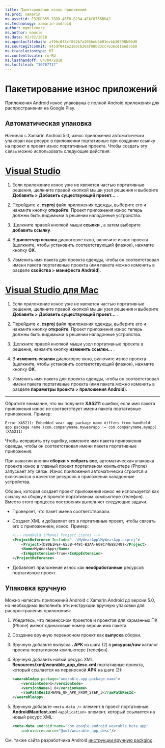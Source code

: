 ```yaml
---
title: Пакетирование износ приложений
ms.prod: xamarin
ms.assetid: E32DD855-78DD-46F8-B234-4EAC0756BDA2
ms.technology: xamarin-android
author: mgmclemore
ms.author: mamcle
ms.date: 02/02/2018
ms.openlocfilehash: af96c0f8cf862b7a208beb5b91ecbb30598b09d9
ms.sourcegitcommit: 945df041e2180cb20af08b83cc703ecd1aedc6b0
ms.translationtype: MT
ms.contentlocale: ru-RU
ms.lasthandoff: 04/04/2018
ms.locfileid: "30767717"
---
```

# <a name="packaging-wear-apps"></a>Пакетирование износ приложений

Приложения Android износ упакованы с полной Android приложения для распространения на Google Play. 

## <a name="automatic-packaging"></a>Автоматическая упаковка

Начиная с Xamarin Android 5.0, износ приложения автоматически упакован как ресурс в приложении портативные при создании ссылку на проект в проект износ портативные проекта. Чтобы создать эту связь можно использовать следующие действия: 

# <a name="visual-studiotabvswin"></a>[Visual Studio](#tab/vswin)

1. Если приложение износ уже не является частью портативные решения, щелкните правой кнопкой мыши узел решения и выберите **Добавить > Добавить существующий проект...** .

2. Перейдите к **.csproj** файл приложения одежды, выберите его и нажмите кнопку **откройте**. Проект приложения износ теперь должны быть видимыми в решении наладонные устройства.

3. Щелкните правой кнопкой мыши **ссылки** , а затем выберите **добавить ссылку**.

4. В **диспетчер ссылок** диалоговое окно, включите износ проекта (щелкните, чтобы установить соответствующий флажок), нажмите кнопку **ОК**.

5. Изменить имя пакета для проекта одежды, чтобы он соответствовал имени пакета портативные проекта (имя пакета можно изменить в разделе **свойства > манифеста Android**).

# <a name="visual-studio-for-mactabvsmac"></a>[Visual Studio для Mac](#tab/vsmac)

1. Если приложение износ уже не является частью портативные решения, щелкните правой кнопкой мыши узел решения и выберите **Добавить > Добавить существующий проект...** .

2. Перейдите к **.csproj** файл приложения одежды, выберите его и нажмите кнопку **откройте**. Проект приложения износ теперь должны быть видимыми в решении наладонные устройства.

3. Щелкните правой кнопкой мыши узел портативные проекта в решение, нажмите кнопку **изменить ссылки...** .

4. В **изменить ссылки** диалоговое окно, включите износ проекта (щелкните, чтобы установить соответствующий флажок), нажмите кнопку **ОК**.

5. Изменить имя пакета для проекта одежды, чтобы он соответствовал имени пакета портативные проекта (имя пакета можно изменить в разделе **параметры проекта > приложения Android**).

-----


Обратите внимание, что вы получите **XA5211** ошибки, если имя пакета приложения износ не соответствует имени пакета портативные приложения. Пример:

```shell
Error XA5211: Embedded wear app package name differs from handheld 
app package name (com.companyname.mywearapp != com.companyname.myapp). (XA5211)
```

Чтобы исправить эту ошибку, измените имя пакета приложения одежды, чтобы он соответствовал имени пакета портативные приложения.

При нажатии кнопки **сборки > собрать все**, автоматическая упаковка проекта износ в главный проект портативном компьютере (Phone) запускает эту связь. Износ приложения автоматически строится и включаются в качестве ресурсов в приложении наладонные устройства.

Сборки, которая создает проект приложения износ не используется как ссылку на сборку в проекте портативном компьютере (телефон). Вместо этого процесса построения выполняет следующие задачи.

-   Проверяет, что пакет имена соответствовали. 

-   Создает XML и добавляет его в портативные проект, чтобы связать его с приложением, износ. Пример: 

    ```xml
    <!-- Handheld (Phone) Project.csproj -->
    <ProjectReference Include="..\MyWearApp\MyWearApp.csproj">
        <Project>{D80E1FEF-653B-448C-B2AA-609C74E88340}</Project>
        <Name>MyWearApp</Name>
        <IsAppExtension>True</IsAppExtension>
    </ProjectReference>
    ```

-   Добавляет приложение износ как **необработанные** ресурсов портативные проект. 


## <a name="manual-packaging"></a>Упаковка вручную

Можно написать приложений Android с Xamarin.Android до версии 5.0, но необходимо выполнить эти инструкции вручную упаковки для распространения приложения: 

1. Убедитесь, что переносном проектов и проектов для карманных ПК (Phone) имеют одинаковые номер версии имя пакета.

2. Создание вручную переносном проект как **выпуска** сборки.

3. Вручную добавьте выпуска **. APK** из шага (2) в **ресурсы/raw** каталог проекта портативном компьютере (телефон).

4. Вручную добавить новый ресурс XML **Resources/xml/wearable_app_desc.xml** портативные проекта, который ссылается на переносной **APK** на шаге (3):

    ```xml
    <wearableApp package="wearable.app.package.name">
        <versionCode>1</versionCode>
        <versionName>1.0</versionName>
        <rawPathResId>NAME_OF_APK_FROM_STEP_3</rawPathResId>
    </wearableApp>
    ```

5. Вручную добавьте `<meta-data />` элемент в проект портативные **AndroidManifest.xml** `<application>` элемент, который ссылается на новый ресурс XML:

    ```xml
    <meta-data android:name="com.google.android.wearable.beta.app"
        android:resource="@xml/wearable_app_desc"/>
    ```

См. также сайта разработчика Android [инструкции вручную packging](https://developer.android.com/training/wearables/apps/packaging.html#PackageManually).

